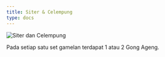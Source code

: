 ```yaml
---
title: Siter & Celempung
type: docs
---
```


![Siter dan Celempung](/images/siter.png)

Pada setiap satu set gamelan terdapat 1 atau 2 Gong Ageng.

